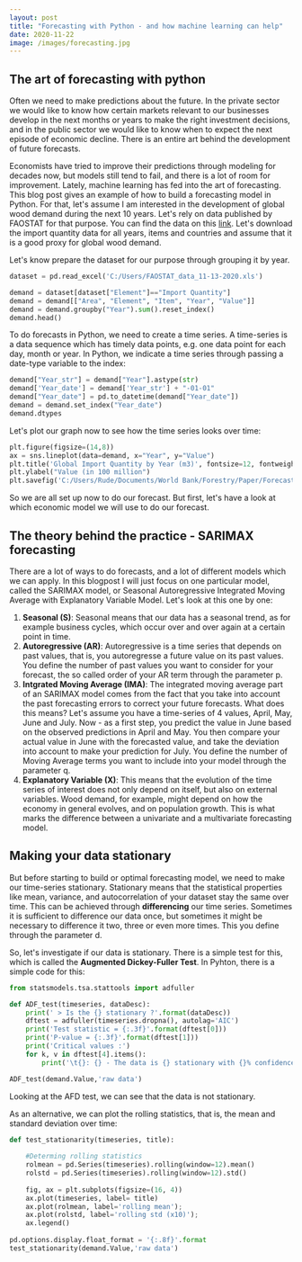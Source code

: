 ```yaml
---
layout: post
title: "Forecasting with Python - and how machine learning can help"
date: 2020-11-22
image: /images/forecasting.jpg
---
```


## The art of forecasting with python 

Often we need to make predictions about the future. In the private sector we would like to know how certain markets relevant to our businesses develop in the next months or years to make the right investment decisions, and in the public sector we would like to know when to expect the next episode of economic decline. There is an entire art behind the development of future forecasts. 

Economists have tried to improve their predictions through modeling for decades now, but models still tend to fail, and there is a lot of room for improvement. Lately, machine learning has fed into the art of forecasting. This blog post gives an example of how to build a forecasting model in Python. For that, let's assume I am interested in the development of global wood demand during the next 10 years. Let's rely on data published by FAOSTAT for that purpose. You can find the data on this <a href="http://www.fao.org/faostat/en/#data/FO">link</a>. Let's download the import quantity data for all years, items and countries and assume that it is a good proxy for global wood demand. 

Let's know prepare the dataset for our purpose through grouping it by year. 

```python
dataset = pd.read_excel('C:/Users/FAOSTAT_data_11-13-2020.xls')

demand = dataset[dataset["Element"]=="Import Quantity"]
demand = demand[["Area", "Element", "Item", "Year", "Value"]]
demand = demand.groupby("Year").sum().reset_index()
demand.head()
```

To do forecasts in Python, we need to create a time series. A time-series is a data sequence which has timely data points, e.g. one data point for each day, month or year. In Python, we indicate a time series through passing a date-type variable to the index: 

```python
demand["Year_str"] = demand["Year"].astype(str)
demand['Year_date'] = demand['Year_str'] + "-01-01"
demand["Year_date"] = pd.to_datetime(demand["Year_date"])
demand = demand.set_index("Year_date")
demand.dtypes
```

Let's plot our graph now to see how the time series looks over time: 

```python
plt.figure(figsize=(14,8))
ax = sns.lineplot(data=demand, x="Year", y="Value")
plt.title('Global Import Quantity by Year (m3)', fontsize=12, fontweight='bold')
plt.ylabel("Value (in 100 million")
plt.savefig('C:/Users/Rude/Documents/World Bank/Forestry/Paper/Forecast/LinePlot.png')
```

So we are all set up now to do our forecast. But first, let's have a look at which economic model we will use to do our forecast. 

## The theory behind the practice - SARIMAX forecasting 

There are a lot of ways to do forecasts, and a lot of different models which we can apply. In this blogpost I will just focus on one particular model, called the SARIMAX model, or Seasonal Autoregressive Integrated Moving Average with Explanatory Variable Model. Let's look at this one by one: 
1. <b>Seasonal (S)</b>: Seasonal means that our data has a seasonal trend, as for example business cycles, which occur over and over again at a certain point in time. 
2. <b>Autoregressive (AR)</b>: Autoregressive is a time series that depends on past values, that is, you autoregresse a future value on its past values. You define the number of past values you want to consider for your forecast, the so called order of your AR term through the parameter p. 
3. <b>Intgrated Moving Average (IMA)</b>: The integrated moving average part of an SARIMAX model comes from the fact that you take into account the past forecasting errors to correct your future forecasts. What does this means? Let's assume you have a time-series of 4 values, April, May, June and July. Now - as a first step, you predict the value in June based on the observed predictions in April and May. You then compare your actual value in June with the forecasted value, and take the deviation into account to make your prediction for July. You define the number of Moving Average terms you want to include into your model through the parameter q. 
4. <b>Explanatory Variable (X)</b>: This means that the evolution of the time series of interest does not only depend on itself, but also on external variables. Wood demand, for example, might depend on how the economy in general evolves, and on population growth. This is what marks the difference between a univariate and a multivariate forecasting model. 

## Making your data stationary 

But before starting to build or optimal forecasting model, we need to make our time-series stationary. Stationary means that the statistical properties like mean, variance, and autocorrelation of your dataset stay the same over time. This can be achieved through <b>differencing</b> our time series. Sometimes it is sufficient to difference our data once, but sometimes it might be necessary to difference it two, three or even more times. This you define through the parameter d. 

So, let's investigate if our data is stationary. There is a simple test for this, which is called the <b>Augmented Dickey-Fuller Test</b>. In Pyhton, there is a simple code for this: 

```python
from statsmodels.tsa.stattools import adfuller

def ADF_test(timeseries, dataDesc):
    print(' > Is the {} stationary ?'.format(dataDesc))
    dftest = adfuller(timeseries.dropna(), autolag='AIC')
    print('Test statistic = {:.3f}'.format(dftest[0]))
    print('P-value = {:.3f}'.format(dftest[1]))
    print('Critical values :')
    for k, v in dftest[4].items():
        print('\t{}: {} - The data is {} stationary with {}% confidence'.format(k, v, 'not' if v<dftest[0] else '', 100-int(k[:-1])))

ADF_test(demand.Value,'raw data')
```
Looking at the AFD test, we can see that the data is not stationary.

As an alternative, we can plot the rolling statistics, that is, the mean and standard deviation over time: 

```python
def test_stationarity(timeseries, title):
    
    #Determing rolling statistics
    rolmean = pd.Series(timeseries).rolling(window=12).mean() 
    rolstd = pd.Series(timeseries).rolling(window=12).std()
    
    fig, ax = plt.subplots(figsize=(16, 4))
    ax.plot(timeseries, label= title)
    ax.plot(rolmean, label='rolling mean');
    ax.plot(rolstd, label='rolling std (x10)');
    ax.legend() 
    
pd.options.display.float_format = '{:.8f}'.format
test_stationarity(demand.Value,'raw data')
```




